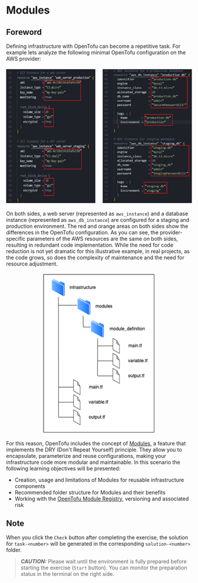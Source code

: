 # Modules

## Foreword
Defining infrastructure with OpenTofu can become a repetitive task. For example lets analyze the following minimal OpenTofu configuration on the AWS provider:

<div style="display: flex; justify-content: space-between; margin: 20px 0;">
  <img src="assets/module_problem_duplication_1.png" alt="Module Problem Duplication 1" style="width: 48%;">
  <img src="assets/module_problem_duplication_2.png" alt="Module Problem Duplication 2" style="width: 48%;">
</div>

On both sides, a web server (represented as `aws_instance`) and a database instance (represented as `aws_db_instance`) are configured for a staging and production environment. The red and orange areas on both sides show the differences in the OpenTofu configuration. As you can see, the provider-specific parameters of the AWS resources are the same on both sides, resulting in redundant code implementation. While the need for code reduction is not yet dramatic for this illustrative example, in real projects, as the code grows, so does the complexity of maintenance and the need for resource adjustment.

<div style="display: flex; justify-content: center; margin: 20px 0;">
  <img src="assets/module_structure.png" alt="Module Structure" style="width: 60%;">
</div>

For this reason, OpenTofu includes the concept of [Modules](https://opentofu.org/docs/language/modules/), a feature that implements the DRY (Don't Repeat Yourself) principle. They allow you to encapsulate, parameterize and reuse configurations, making your infrastructure code more modular and maintainable. In this scenario the following learning objectives will be presented:
- Creation, usage and limitations of Modules for reusable infrastructure components
- Recommended folder structure for Modules and their benefits
- Working with the [OpenTofu Module Registry](https://opentofu.org/registry/), versioning and associated risk 


## Note

When you click the `Check` button after completing the exercise, the solution for `task-<number>` will be generated in the corresponding `solution-<number>` folder.

> **_CAUTION:_** Please wait until the environment is fully prepared before starting the exercise (`Start` button). You can monitor the preparation status in the terminal on the right side.